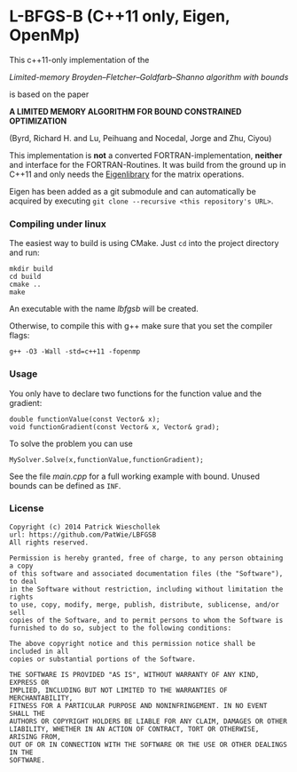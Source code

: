 L-BFGS-B (C++11 only, Eigen, OpenMp)
========

This c++11-only implementation of the 

*Limited-memory Broyden–Fletcher–Goldfarb–Shanno algorithm with bounds*

is based on the paper

**A LIMITED MEMORY ALGORITHM FOR BOUND CONSTRAINED OPTIMIZATION**

(Byrd, Richard H. and Lu, Peihuang and Nocedal, Jorge and Zhu, Ciyou)

This implementation is **not** a converted FORTRAN-implementation, **neither** and interface for the FORTRAN-Routines. It was build from the ground up in C++11 and only needs the [Eigenlibrary](http://eigen.tuxfamily.org/) for the matrix operations.

Eigen has been added as a git submodule and can automatically be acquired by executing ```git clone --recursive <this repository's URL>```.

### Compiling under linux

The easiest way to build is using CMake. Just ```cd``` into the project directory and run:
```
mkdir build
cd build
cmake ..
make
```
An executable with the name *lbfgsb* will be created.


Otherwise, to compile this with g++ make sure that you set the compiler flags:

```g++ -O3 -Wall -std=c++11 -fopenmp```

### Usage
You only have to declare two functions for the function value and the gradient:
```
double functionValue(const Vector& x);
void functionGradient(const Vector& x, Vector& grad);
```
To solve the problem
you can use
```
MySolver.Solve(x,functionValue,functionGradient);
```
See the file *main.cpp* for a full working example with bound. Unused bounds can be defined as ```INF```.

### License
```
Copyright (c) 2014 Patrick Wieschollek
url: https://github.com/PatWie/LBFGSB
All rights reserved.

Permission is hereby granted, free of charge, to any person obtaining a copy
of this software and associated documentation files (the "Software"), to deal
in the Software without restriction, including without limitation the rights
to use, copy, modify, merge, publish, distribute, sublicense, and/or sell
copies of the Software, and to permit persons to whom the Software is
furnished to do so, subject to the following conditions:

The above copyright notice and this permission notice shall be included in all
copies or substantial portions of the Software.

THE SOFTWARE IS PROVIDED "AS IS", WITHOUT WARRANTY OF ANY KIND, EXPRESS OR
IMPLIED, INCLUDING BUT NOT LIMITED TO THE WARRANTIES OF MERCHANTABILITY,
FITNESS FOR A PARTICULAR PURPOSE AND NONINFRINGEMENT. IN NO EVENT SHALL THE
AUTHORS OR COPYRIGHT HOLDERS BE LIABLE FOR ANY CLAIM, DAMAGES OR OTHER
LIABILITY, WHETHER IN AN ACTION OF CONTRACT, TORT OR OTHERWISE, ARISING FROM,
OUT OF OR IN CONNECTION WITH THE SOFTWARE OR THE USE OR OTHER DEALINGS IN THE
SOFTWARE.
```
